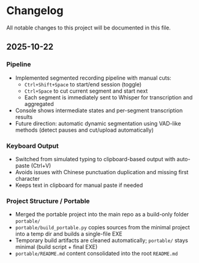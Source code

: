 # Changelog

All notable changes to this project will be documented in this file.

## 2025-10-22

### Pipeline
- Implemented segmented recording pipeline with manual cuts:
  - `Ctrl+Shift+Space` to start/end session (toggle)
  - `Ctrl+Space` to cut current segment and start next
  - Each segment is immediately sent to Whisper for transcription and aggregated
- Console shows intermediate states and per-segment transcription results
- Future direction: automatic dynamic segmentation using VAD-like methods (detect pauses and cut/upload automatically)

### Keyboard Output
- Switched from simulated typing to clipboard-based output with auto-paste (Ctrl+V)
- Avoids issues with Chinese punctuation duplication and missing first character
- Keeps text in clipboard for manual paste if needed

### Project Structure / Portable
- Merged the portable project into the main repo as a build-only folder `portable/`
- `portable/build_portable.py` copies sources from the minimal project into a temp dir and builds a single-file EXE
- Temporary build artifacts are cleaned automatically; `portable/` stays minimal (build script + final EXE)
- `portable/README.md` content consolidated into the root `README.md`
